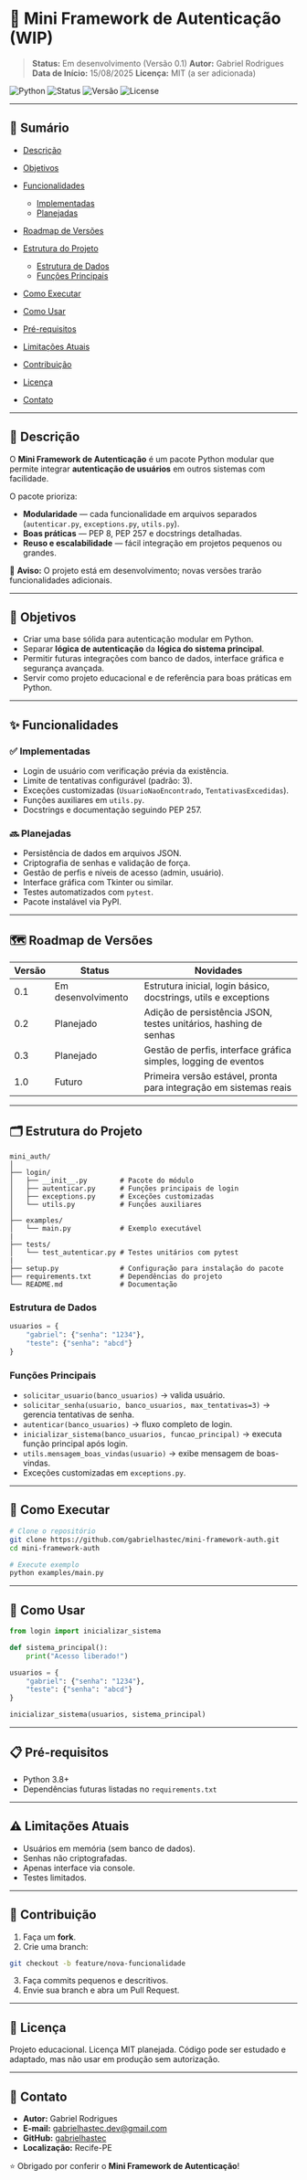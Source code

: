 
# 🔐 Mini Framework de Autenticação (WIP)

> **Status:** Em desenvolvimento (Versão 0.1)
> **Autor:** Gabriel Rodrigues
> **Data de Início:** 15/08/2025
> **Licença:** MIT (a ser adicionada)

![Python](https://img.shields.io/badge/Python-3.x-blue?logo=python)
![Status](https://img.shields.io/badge/Status-Em%20Desenvolvimento-yellow)
![Versão](https://img.shields.io/badge/Versão-0.1-orange)
![License](https://img.shields.io/badge/License-MIT-green)

---

## 📑 Sumário

* [Descrição](#-descrição)
* [Objetivos](#-objetivos)
* [Funcionalidades](#-funcionalidades)

  * [Implementadas](#-implementadas)
  * [Planejadas](#-planejadas)
* [Roadmap de Versões](#-roadmap-de-versões)
* [Estrutura do Projeto](#️-estrutura-do-projeto)

  * [Estrutura de Dados](#-estrutura-de-dados)
  * [Funções Principais](#-funções-principais)
* [Como Executar](#-como-executar)
* [Como Usar](#-como-usar)
* [Pré-requisitos](#-pré-requisitos)
* [Limitações Atuais](#️-limitações-atuais)
* [Contribuição](#-contribuição)
* [Licença](#-licença)
* [Contato](#-contato)

---

## 📖 Descrição

O **Mini Framework de Autenticação** é um pacote Python modular que permite integrar **autenticação de usuários** em outros sistemas com facilidade.

O pacote prioriza:

* **Modularidade** — cada funcionalidade em arquivos separados (`autenticar.py`, `exceptions.py`, `utils.py`).
* **Boas práticas** — PEP 8, PEP 257 e docstrings detalhadas.
* **Reuso e escalabilidade** — fácil integração em projetos pequenos ou grandes.

🚧 **Aviso:** O projeto está em desenvolvimento; novas versões trarão funcionalidades adicionais.

---

## 🎯 Objetivos

* Criar uma base sólida para autenticação modular em Python.
* Separar **lógica de autenticação** da **lógica do sistema principal**.
* Permitir futuras integrações com banco de dados, interface gráfica e segurança avançada.
* Servir como projeto educacional e de referência para boas práticas em Python.

---

## ✨ Funcionalidades

### ✅ Implementadas

* Login de usuário com verificação prévia da existência.
* Limite de tentativas configurável (padrão: 3).
* Exceções customizadas (`UsuarioNaoEncontrado`, `TentativasExcedidas`).
* Funções auxiliares em `utils.py`.
* Docstrings e documentação seguindo PEP 257.

### 🔜 Planejadas

* Persistência de dados em arquivos JSON.
* Criptografia de senhas e validação de força.
* Gestão de perfis e níveis de acesso (admin, usuário).
* Interface gráfica com Tkinter ou similar.
* Testes automatizados com `pytest`.
* Pacote instalável via PyPI.

---

## 🗺️ Roadmap de Versões

| Versão | Status             | Novidades                                                         |
| ------ | ------------------ | ----------------------------------------------------------------- |
| 0.1    | Em desenvolvimento | Estrutura inicial, login básico, docstrings, utils e exceptions   |
| 0.2    | Planejado          | Adição de persistência JSON, testes unitários, hashing de senhas  |
| 0.3    | Planejado          | Gestão de perfis, interface gráfica simples, logging de eventos   |
| 1.0    | Futuro             | Primeira versão estável, pronta para integração em sistemas reais |

---

## 🗂️ Estrutura do Projeto

```
mini_auth/
│
├── login/
│   ├── __init__.py        # Pacote do módulo
│   ├── autenticar.py      # Funções principais de login
│   ├── exceptions.py      # Exceções customizadas
│   └── utils.py           # Funções auxiliares
│
├── examples/
│   └── main.py            # Exemplo executável
|
├── tests/
│   └── test_autenticar.py # Testes unitários com pytest
|
├── setup.py               # Configuração para instalação do pacote
├── requirements.txt       # Dependências do projeto
└── README.md              # Documentação
```

### Estrutura de Dados

```python
usuarios = {
    "gabriel": {"senha": "1234"},
    "teste": {"senha": "abcd"}
}
```

### Funções Principais

* `solicitar_usuario(banco_usuarios)` → valida usuário.
* `solicitar_senha(usuario, banco_usuarios, max_tentativas=3)` → gerencia tentativas de senha.
* `autenticar(banco_usuarios)` → fluxo completo de login.
* `inicializar_sistema(banco_usuarios, funcao_principal)` → executa função principal após login.
* `utils.mensagem_boas_vindas(usuario)` → exibe mensagem de boas-vindas.
* Exceções customizadas em `exceptions.py`.

---

## 🚀 Como Executar

```bash
# Clone o repositório
git clone https://github.com/gabrielhastec/mini-framework-auth.git
cd mini-framework-auth

# Execute exemplo
python examples/main.py
```

---

## 📌 Como Usar

```python
from login import inicializar_sistema

def sistema_principal():
    print("Acesso liberado!")

usuarios = {
    "gabriel": {"senha": "1234"},
    "teste": {"senha": "abcd"}
}

inicializar_sistema(usuarios, sistema_principal)
```

---

## 📋 Pré-requisitos

* Python 3.8+
* Dependências futuras listadas no `requirements.txt`

---

## ⚠️ Limitações Atuais

* Usuários em memória (sem banco de dados).
* Senhas não criptografadas.
* Apenas interface via console.
* Testes limitados.

---

## 🤝 Contribuição

1. Faça um **fork**.
2. Crie uma branch:

```bash
git checkout -b feature/nova-funcionalidade
```

3. Faça commits pequenos e descritivos.
4. Envie sua branch e abra um Pull Request.

---

## 📜 Licença

Projeto educacional. Licença MIT planejada.
Código pode ser estudado e adaptado, mas não usar em produção sem autorização.

---

## 📧 Contato

* **Autor:** Gabriel Rodrigues
* **E-mail:** [gabrielhastec.dev@gmail.com](mailto:gabrielhastec.dev@gmail.com)
* **GitHub:** [gabrielhastec](https://github.com/gabrielhastec)
* **Localização:** Recife-PE

⭐ Obrigado por conferir o **Mini Framework de Autenticação**!
